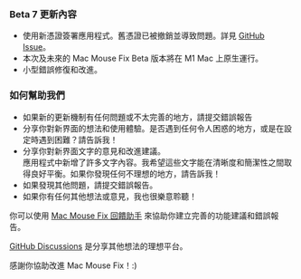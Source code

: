 ### Beta 7 更新內容

- 使用新憑證簽署應用程式。舊憑證已被撤銷並導致問題。詳見 [GitHub Issue](https://github.com/noah-nuebling/mac-mouse-fix/issues/95)。
- 本次及未來的 Mac Mouse Fix Beta 版本將在 M1 Mac 上原生運行。
- 小型錯誤修復和改進。

### 如何幫助我們

- 如果新的更新機制有任何問題或不太完善的地方，請提交錯誤報告
- 分享你對新界面的想法和使用體驗。是否遇到任何令人困惑的地方，或是在設定時遇到困難？請告訴我！
- 分享你對新界面文字的意見和改進建議。\
   應用程式中新增了許多文字內容。我希望這些文字能在清晰度和簡潔性之間取得良好平衡。如果你發現任何不理想的地方，請告訴我！
- 如果發現其他問題，請提交錯誤報告。
- 如果你有任何其他想法或意見，我也很樂意聆聽！

你可以使用 [Mac Mouse Fix 回饋助手](https://github.com/noah-nuebling/mac-mouse-fix/issues/new/choose) 來協助你建立完善的功能建議和錯誤報告。

[GitHub Discussions](https://github.com/noah-nuebling/mac-mouse-fix/discussions/82) 是分享其他想法的理想平台。

感謝你協助改進 Mac Mouse Fix！:)